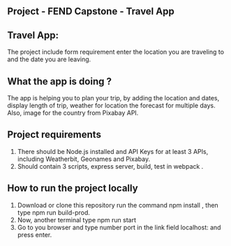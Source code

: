 ## Project - FEND Capstone - Travel App
## Travel App:
 The project include form requirement enter the location you are traveling to and the date you are leaving.
## What the app is doing ?
 The app is helping you to plan your trip, by adding the location and dates, display length of trip, weather for location the forecast for multiple days. Also, image for the country from Pixabay API.
## Project requirements
1. There should be Node.js installed and API Keys for at least 3 APIs, including Weatherbit, Geonames and Pixabay.
2. Should contain 3 scripts, express server, build, test in webpack .
## How to run the project locally
 1. Download or clone this repository run the command npm install , then type npm run build-prod.
 2. Now, another terminal type npm run start
 3. Go to you browser and type number port in the link field localhost: and press enter.
